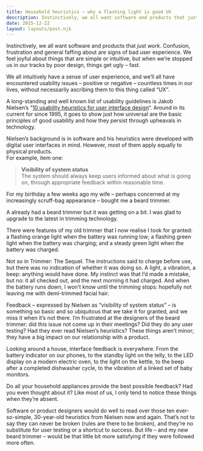 ```yaml
---
title: Household heuristics – why a flashing light is good UX
description: Instinctively, we all want software and products that just work. Confusion, frustration...
date: 2015-12-22
layout: layouts/post.njk
---
```


Instinctively, we all want software and products that _just work_. Confusion, frustration and general faffing about are signs of bad user experience. We feel joyful about things that are simple or intuitive, but when we’re stopped us in our tracks by poor design, things get ugly – fast.

We all intuitively have a sense of user experience, and we’ll all have encountered usability issues – positive or negative – countless times in our lives, without necessarily ascribing them to this thing called “UX”.

A long-standing and well known list of usability guidelines is Jakob Nielsen’s “[10 usability heuristics for user interface design](https://www.nngroup.com/articles/ten-usability-heuristics/)“. Around in its current for since 1995, it goes to show just how universal are the basic principles of good usability and how they persist through upheavals in technology.
 
Nielsen’s background is in software and his heuristics were developed with digital user interfaces in mind. However, most of them apply equally to physical products.  
For example, item one:

> **Visibility of system status**  
> The system should always keep users informed about what is going on, through appropriate feedback within reasonable time.

For my birthday a few weeks ago my wife – perhaps concerned at my increasingly scruff-bag appearance – bought me a beard trimmer.

A already had a beard trimmer but it was getting on a bit. I was glad to upgrade to the latest in trimming technology.

There were features of my old trimmer that I now realise I took for granted: a flashing orange light when the battery was running low; a flashing green light when the battery was charging; and a steady green light when the battery was charged.

Not so in Trimmer: The Sequel. The instructions said to charge before use, but there was no indication of whether it was doing so. A light, a vibration, a beep: anything would have done. My instinct was that I’d made a mistake, but no: it all checked out, and the next morning it had charged. And when the battery runs down, I won’t know until the trimming stops: hopefully not leaving me with demi-trimmed facial hair.

Feedback – expressed by Nielsen as “visibility of system status” – is something so basic and so ubiquitous that we take it for granted, and we miss it when it’s not there. I’m frustrated at the designers of the beard trimmer: did this issue not come up in their meetings? Did they do any user testing? Had they ever read Nielsen’s heuristics? These things aren’t minor; they have a big impact on our relationship with a product.

Looking around a house, interface feedback is everywhere. From the battery indicator on our phones, to the standby light on the telly, to the LED display on a modern electric oven, to the light on the kettle, to the beep after a completed dishwasher cycle, to the vibration of a linked set of baby monitors.

Do all your household appliances provide the best possible feedback? Had you even thought about it? Like most of us, I only tend to notice these things when they’re absent.

Software or product designers would do well to read over those ten ever-so-simple, 30-year-old heuristics from Nielsen now and again. That’s not to say they can never be broken (rules are there to be broken), and they’re no substitute for user testing or a shortcut to success. But life – and my new beard trimmer – would be that little bit more satisfying if they were followed more often.